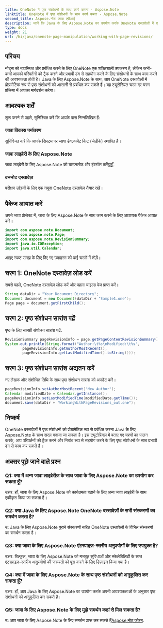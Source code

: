 ```yaml
---
title: OneNote में पृष्ठ संशोधनों के साथ कार्य करना - Aspose.Note
linktitle: OneNote में पृष्ठ संशोधनों के साथ कार्य करना - Aspose.Note
second_title: Aspose.नोट जावा एपीआई
description: जानें कि Java के लिए Aspose.Note का उपयोग करके OneNote दस्तावेज़ों में पृष्ठ संशोधन कैसे प्रबंधित करें। प्रभावी पुनरीक्षण ट्रैकिंग और सहयोग के लिए चरण-दर-चरण मार्गदर्शिका प्रदान करता है।
type: docs
weight: 21
url: /hi/java/onenote-page-manipulation/working-with-page-revisions/
---
```

## परिचय

नोट्स को व्यवस्थित और प्रबंधित करने के लिए OneNote एक शक्तिशाली उपकरण है, लेकिन कभी-कभी आपको परिवर्तनों को ट्रैक करने और प्रभावी ढंग से सहयोग करने के लिए संशोधनों के साथ काम करने की आवश्यकता होती है। Java के लिए Aspose.Note के साथ, आप OneNote दस्तावेज़ों में प्रोग्रामेटिक रूप से पृष्ठ संशोधनों को आसानी से प्रबंधित कर सकते हैं। यह ट्यूटोरियल चरण दर चरण प्रक्रिया में आपका मार्गदर्शन करेगा।

## आवश्यक शर्तें

शुरू करने से पहले, सुनिश्चित करें कि आपके पास निम्नलिखित हैं:

### जावा विकास पर्यावरण

सुनिश्चित करें कि आपके सिस्टम पर जावा डेवलपमेंट किट (जेडीके) स्थापित है।

### जावा लाइब्रेरी के लिए Aspose.Note

जावा लाइब्रेरी के लिए Aspose.Note को डाउनलोड और इंस्टॉल करें[यहाँ](https://releases.aspose.com/note/java/).

### वननोट दस्तावेज़

परीक्षण उद्देश्यों के लिए एक नमूना OneNote दस्तावेज़ तैयार रखें।

## पैकेज आयात करें

अपने जावा प्रोजेक्ट में, जावा के लिए Aspose.Note के साथ काम करने के लिए आवश्यक पैकेज आयात करें।

```java
import com.aspose.note.Document;
import com.aspose.note.Page;
import com.aspose.note.RevisionSummary;
import java.io.IOException;
import java.util.Calendar;
```

आइए स्पष्ट समझ के लिए दिए गए उदाहरण को कई चरणों में तोड़ें।

## चरण 1: OneNote दस्तावेज़ लोड करें

सबसे पहले, OneNote दस्तावेज़ लोड करें और पहला चाइल्ड पेज प्राप्त करें।

```java
String dataDir = "Your Document Directory";
Document document = new Document(dataDir + "Sample1.one");
Page page = document.getFirstChild();
```

## चरण 2: पृष्ठ संशोधन सारांश पढ़ें

पृष्ठ के लिए सामग्री संशोधन सारांश पढ़ें.

```java
RevisionSummary pageRevisionInfo = page.getPageContentRevisionSummary();
System.out.println(String.format("Author:\t%s\nModified:\t%s",
        pageRevisionInfo.getAuthorMostRecent(),
        pageRevisionInfo.getLastModifiedTime().toString()));
```

## चरण 3: पृष्ठ संशोधन सारांश अद्यतन करें

नए लेखक और संशोधित तिथि के साथ पृष्ठ संशोधन सारांश को अपडेट करें।

```java
pageRevisionInfo.setAuthorMostRecent("New Author");
Calendar modifiedDate = Calendar.getInstance();
pageRevisionInfo.setLastModifiedTime(modifiedDate.getTime());
document.save(dataDir + "WorkingWithPageRevisions_out.one");
```

## निष्कर्ष

OneNote दस्तावेज़ों में पृष्ठ संशोधनों को प्रोग्रामेटिक रूप से प्रबंधित करना Java के लिए Aspose.Note के साथ सरल बनाया जा सकता है। इस ट्यूटोरियल में बताए गए चरणों का पालन करके, आप परिवर्तनों को ट्रैक करने और निर्बाध रूप से सहयोग करने के लिए पृष्ठ संशोधनों के साथ प्रभावी ढंग से काम कर सकते हैं।

## अक्सर पूछे जाने वाले प्रश्न

### Q1: क्या मैं अन्य जावा लाइब्रेरीज़ के साथ जावा के लिए Aspose.Note का उपयोग कर सकता हूँ?

उत्तर: हाँ, जावा के लिए Aspose.Note को कार्यक्षमता बढ़ाने के लिए अन्य जावा लाइब्रेरी के साथ एकीकृत किया जा सकता है।

### Q2: क्या Java के लिए Aspose.Note OneNote दस्तावेज़ों के सभी संस्करणों का समर्थन करता है?

उ: Java के लिए Aspose.Note पुराने संस्करणों सहित OneNote दस्तावेज़ों के विभिन्न संस्करणों का समर्थन करता है।

### Q3: क्या जावा के लिए Aspose.Note एंटरप्राइज़-स्तरीय अनुप्रयोगों के लिए उपयुक्त है?

उत्तर: बिल्कुल, जावा के लिए Aspose.Note को मजबूत सुविधाओं और स्केलेबिलिटी के साथ एंटरप्राइज़-स्तरीय अनुप्रयोगों की जरूरतों को पूरा करने के लिए डिज़ाइन किया गया है।

### Q4: क्या मैं जावा के लिए Aspose.Note के साथ पृष्ठ संशोधनों को अनुकूलित कर सकता हूँ?

उत्तर: हाँ, आप Java के लिए Aspose.Note का उपयोग करके अपनी आवश्यकताओं के अनुसार पृष्ठ संशोधनों को अनुकूलित कर सकते हैं।

### Q5: जावा के लिए Aspose.Note के लिए मुझे समर्थन कहां से मिल सकता है?

 उ: आप जावा के लिए Aspose.Note के लिए समर्थन प्राप्त कर सकते हैं[Aspose.नोट फोरम](https://forum.aspose.com/c/note/28).